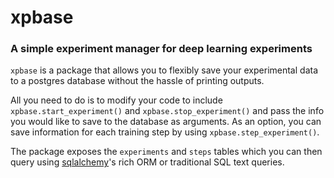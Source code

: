 # xpbase
### A simple experiment manager for deep learning experiments

`xpbase` is a package that allows you to flexibly save your experimental data to a postgres database without the hassle of printing outputs.

All you need to do is to modify your code to include `xpbase.start_experiment()` and `xpbase.stop_experiment()` and pass the info you would like to save to the database as arguments. As an option, you can save information for each training step by using `xpbase.step_experiment()`.

The package exposes the `experiments` and `steps` tables which you can then query using [sqlalchemy](https://www.sqlalchemy.org/)'s rich ORM or traditional SQL text queries.

